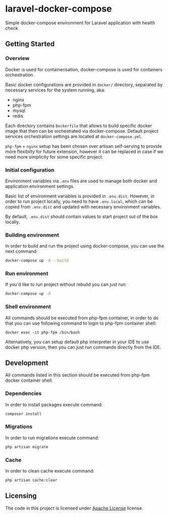 # laravel-docker-compose
Simple docker-compose environment for Laravel application with health check

## Getting Started

### Overview

Docker is used for containerisation, docker-compose is used for containers orchestration.

Basic docker configurations are provided in `docker/` directory, separated by necessary services for the system running, aka:
- nginx
- php-fpm
- mysql
- redis

Each directory contains `Dockerfile` that allows to build specific docker image that then can be orchestrated via docker-compose.
Default project services orchestration settings are located at `docker-compose.yml`.

`php-fpm` + `nginx` setup has been chosen over artisan self-serving to provide more flexibilty for future extension, however it can be replaced in case if we need more simplicity for some specific project.

### Initial configuration
Environment variables via `.env` files are used to manage both docker and application environment settings.

Basic list of environment variables is provided in `.env.dist`.
However, in order to run project locally, you need to have `.env.local`, which can be copied from `.env.dist` and updated with necessary environment variables.

By default, `.env.dist` should contain values to start project out of the box locally.

### Building environment
In order to build and run the project using docker-compose, you can use the next command:
```bash
docker-compose up -d --build
```

### Run environment
If you'd like to run project without rebuild you can just run:
```bash
docker-compose up -d
```

### Shell environment
All commands should be executed from php-fpm container, in order to do that you can use following command to login to php-fpm container shell:
```shell
docker exec -it php-fpm /bin/bash
```
Alternatively, you can setup default php interpreter in your IDE to use docker php version, then you can just run commands directly from the IDE.

## Development
All commands listed in this section should be executed from php-fpm docker container shell.

### Dependencies
In order to install packages execute command:
```bash
composer install
```

### Migrations
In order to run migrations execute command:
```bash
php artisan migrate
```

### Cache
In order to clean cache execute command:
```bash
php artisan cache:clear
```

## Licensing
The code in this project is licensed under [Apache License](LICENSE) license.